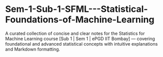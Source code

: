 # Sem-1-Sub-1-SFML---Statistical-Foundations-of-Machine-Learning
A curated collection of concise and clear notes for the Statistics for Machine Learning course [Sub 1 | Sem 1 | ePGD IIT Bombay] — covering foundational and advanced statistical concepts with intuitive explanations and Markdown formatting.
